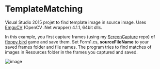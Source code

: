 # TemplateMatching
Visual Studio 2015 projet to find template image in source image. Uses [EmguCV](https://github.com/emgucv/emgucv) (OpenCV .Net wrapper) 4.1.1, 64bit dlls.

In this example, you first capture frames (using my [ScreenCapture](https://github.com/samilkorkmaz/ScreenCapture) repo) of [floppy bird](https://github.com/samilkorkmaz/floppybird) game and save them. Set Form1.cs, **sourceFileName** to your saved frames folder and file names. The program tries to find matches of images in Resources folder in the frames you captured and saved.

![image](https://github.com/samilkorkmaz/TemplateMatching/assets/9883871/e1d8c512-e558-4f43-adcc-eb1f7851821e)

